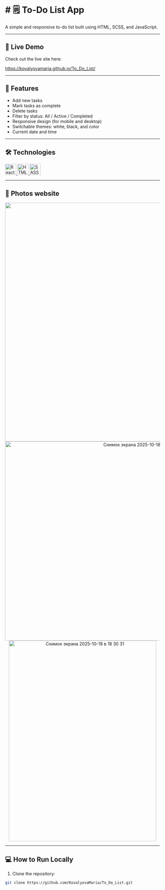# # 🗒️ To-Do List App

A simple and responsive to-do list built using HTML, SCSS, and JavaScript.

---

## 🔗 Live Demo

Check out the live site here:  

https://kovalyovamaria.github.io/To_Do_List/

---

## 🚀 Features

- Add new tasks
- Mark tasks as complete
- Delete tasks
- Filter by status: All / Active / Completed
- Responsive design (for mobile and desktop)
- Switchable themes: white, black, and color
- Current date and time

---

## 🛠 Technologies
<p align="left">
  <a href="https://reactjs.org/" target="_blank" rel="noreferrer">
  <img src="https://raw.githubusercontent.com/danielcranney/readme-generator/main/public/icons/skills/react-colored.svg" width="36" height="36" alt="React" />
</a>
  <a href="https://developer.mozilla.org/en-US/docs/Glossary/HTML5" target="_blank" rel="noreferrer">
    <img src="https://raw.githubusercontent.com/danielcranney/readme-generator/main/public/icons/skills/html5-colored.svg" width="36" height="36" alt="HTML5" />
  </a>
 <a href="https://www.sass.com/" target="_blank" rel="noreferrer">
  <img src="https://raw.githubusercontent.com/danielcranney/readme-generator/main/public/icons/skills/sass-colored.svg" width="36" height="36" alt="SASS" />
  </a>
</p>

---

## 📸 Photos website

<p align="center">
  
<img width="1423" height="777" alt="Снимок экрана 2025-10-18 в 18 28 45" src="https://github.com/user-attachments/assets/550e438d-130e-421c-9699-826d111aed95" />

<img width="882" height="648" alt="Снимок экрана 2025-10-18 в 18 29 56" src="https://github.com/user-attachments/assets/fa2df1ce-1f07-42d8-8760-79f1487c8069" />

<img width="480" height="653" alt="Снимок экрана 2025-10-18 в 18 30 31" src="https://github.com/user-attachments/assets/67be8f7b-4d08-490d-8393-79063dd50f33" />

</p>

---

## 💻 How to Run Locally
1. Clone the repository:
```bash
git clone https://github.com/KovalyovaMaria/To_Do_List.git
